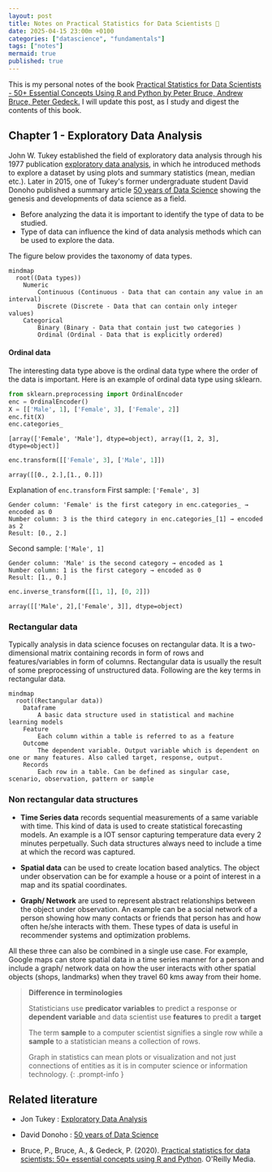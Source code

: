 ```yaml
---
layout: post
title: Notes on Practical Statistics for Data Scientists 📗
date: 2025-04-15 23:00m +0100
categories: ["datascience", "fundamentals"]
tags: ["notes"]
mermaid: true
published: true
---
```


This is my personal notes of the book [Practical Statistics for Data Scientists - 50+ Essential Concepts Using R and Python by Peter Bruce, Andrew Bruce, Peter Gedeck.](https://books.google.no/books?hl=no&lr=&id=k2XcDwAAQBAJ&oi=fnd&pg=PP1&dq=9781492072942&ots=dEKcnlVmx1&sig=A4W7tK5Um6BTbuzr3_gOvVinDRg&redir_esc=y#v=onepage&q=9781492072942&f=false) I will update this post, as I study and digest the contents of this book.


## Chapter 1 - Exploratory Data Analysis 

John W. Tukey established the field of exploratory data analysis through his 1977 publication [exploratory data analysis](https://archive.org/details/exploratorydataa0000tuke_7616), in which he introduced methods to explore a dataset by using plots and summary statistics (mean, median etc.). Later in 2015, one of Tukey's former undergraduate student David Donoho published a summary article [50 years of Data Science](https://courses.csail.mit.edu/18.337/2015/docs/50YearsDataScience.pdf) showing the genesis and developments of data science as a field.


* Before analyzing the data it is important to identify the type of data to be studied. 
* Type of data can influence the kind of data analysis methods which can be used to explore the data. 

The figure below provides the taxonomy of data types. 
```mermaid
mindmap
  root((Data types))
    Numeric 
        Continuous (Continuous - Data that can contain any value in an interval)
        Discrete (Discrete - Data that can contain only integer values)
    Categorical
        Binary (Binary - Data that contain just two categories )
        Ordinal (Ordinal - Data that is explicitly ordered)

```

#### Ordinal data 
The interesting data type above is the ordinal data type where the order of the data is important. Here is an example of ordinal data type using sklearn. 

```python
from sklearn.preprocessing import OrdinalEncoder
enc = OrdinalEncoder()
X = [['Male', 1], ['Female', 3], ['Female', 2]]
enc.fit(X)
enc.categories_
```
`[array(['Female', 'Male'], dtype=object), array([1, 2, 3], dtype=object)]`

```python
enc.transform([['Female', 3], ['Male', 1]])
```
`array([[0., 2.],[1., 0.]])`


Explanation of `enc.transform`
First sample: `['Female', 3]`

    Gender column: 'Female' is the first category in enc.categories_ → encoded as 0
    Number column: 3 is the third category in enc.categories_[1] → encoded as 2
    Result: [0., 2.]

Second sample: `['Male', 1]`

    Gender column: 'Male' is the second category → encoded as 1
    Number column: 1 is the first category → encoded as 0
    Result: [1., 0.]


```python
enc.inverse_transform([[1, 1], [0, 2]])
```
`array([['Male', 2],['Female', 3]], dtype=object)`


### Rectangular data
Typically analysis in data science focuses on rectangular data. It is a two-dimensional matrix containing records in form of rows and features/variables in form of columns. Rectangular data is usually the result of some preprocessing of unstructured data. Following are the key terms in rectangular data. 


```mermaid
mindmap
  root((Rectangular data))
    Dataframe 
        A basic data structure used in statistical and machine learning models
    Feature
        Each column within a table is referred to as a feature
    Outcome
        The dependent variable. Output variable which is dependent on one or many features. Also called target, response, output. 
    Records
        Each row in a table. Can be defined as singular case,  scenario, observation, pattern or sample
```



### Non rectangular data structures

* **Time Series data** records sequential measurements of a same variable with time. This kind of data is used to create statistical forecasting models. An example is a IOT sensor capturing temperature data every 2 minutes perpetually. Such data structures always need to include a time at which the record was captured. 
  
* **Spatial data** can be used to create location based analytics. The object under observation can be for example a house or a point of interest in a map and its spatial coordinates. 
  
* **Graph/ Network** are used to represent abstract relationships between the object under observation. An example can be a social network of a person showing how many contacts or friends that person has and how often he/she interacts with them. These types of data is useful in recommender systems and optimization problems. 

All these three can also be combined in a single use case. For example, Google maps can store spatial data in a time series manner for a person and include a graph/ network data on how the user interacts with other spatial objects (shops, landmarks) when they travel 60 kms away from their home. 


> **Difference in terminologies**
> 
> Statisticians use **predicator variables** to predict a response or **dependent variable** and data scientist use **features** to predit a **target** 
>
> The term **sample** to a computer scientist signifies a single row while a **sample** to a statistician means a collection of rows.
>
> Graph in statistics can mean plots or visualization and not just connections of entities as it is in computer science or information technology.
{: .prompt-info }



## Related literature 
* Jon Tukey : [Exploratory Data Analysis](https://archive.org/details/exploratorydataa0000tuke_7616)  

* David Donoho : [50 years of Data Science](https://courses.csail.mit.edu/18.337/2015/docs/50YearsDataScience.pdf) 

* Bruce, P., Bruce, A., & Gedeck, P. (2020). [Practical statistics for data scientists: 50+ essential concepts using R and Python](https://books.google.no/books?hl=no&lr=&id=k2XcDwAAQBAJ&oi=fnd&pg=PP1&dq=9781492072942&ots=dEKcnlVmx1&sig=A4W7tK5Um6BTbuzr3_gOvVinDRg&redir_esc=y#v=onepage&q=9781492072942&f=false). O'Reilly Media.
